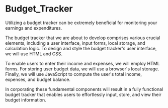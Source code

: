 # Budget_Tracker
Utilizing a budget tracker can be extremely beneficial for monitoring your earnings and expenditures.


The budget tracker that we are about to develop comprises various crucial elements, including a user interface, input forms, local storage, and calculation logic. To design and style the budget tracker's user interface, we will use HTML and CSS.

To enable users to enter their income and expenses, we will employ HTML forms. For storing user budget data, we will use a browser's local storage. Finally, we will use JavaScript to compute the user's total income, expenses, and budget balance. 

In corporating these fundamental components will result in a fully functional budget tracker that enables users to effortlessly input, store, and view their budget information. 
